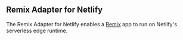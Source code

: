 ## Remix Adapter for Netlify

The Remix Adapter for Netlify enables a [Remix](https://remix.run) app to run on Netlify's serverless edge runtime.
